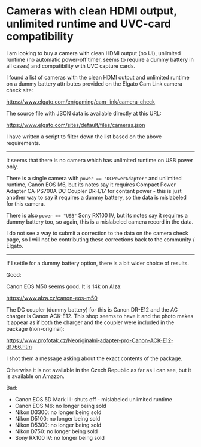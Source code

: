 # Cameras with clean HDMI output, unlimited runtime and UVC-card compatibility

I am looking to buy a camera with clean HDMI output (no UI), unlimited runtime
(no automatic power-off timer, seems to require a dummy battery in all cases)
and compatibility with UVC capture cards.

I found a list of cameras with the clean HDMI output and unlimited runtime on a
dummy battery attributes provided on the Elgato Cam Link camera check site:

https://www.elgato.com/en/gaming/cam-link/camera-check

The source file with JSON data is available directly at this URL:

https://www.elgato.com/sites/default/files/cameras.json

I have written a script to filter down the list based on the above requirements.

---

It seems that there is no camera which has unlimited runtime on USB power only.

There is a single camera with `power == "DCPowerAdapter"` and unlimited runtime,
Canon EOS M6, but its notes say it requires Compact Power Adapter CA-PS700A DC
Coupler DR-E17 for contant power - this is just another way to say it requires a
dummy battery, so the data is mislabeled for this camera.

There is also `power == "USB"` Sony RX100 IV, but its notes say it requires a
dummy battery too, so again, this is a mislabeled camera record in the data.

I do not see a way to submit a correction to the data on the camera check page,
so I will not be contributing these corrections back to the community / Elgato.

---

If I settle for a dummy battery option, there is a bit wider choice of results.

Good:

Canon EOS M50 seems good. It is 14k on Alza:

https://www.alza.cz/canon-eos-m50

The DC coupler (dummy battery) for this is Canon DR-E12 and the AC charger is
Canon ACK-E12. This shop seems to have it and the photo makes it appear as if
both the charger and the coupler were included in the package (non-original):

https://www.profotak.cz/Neoriginalni-adapter-pro-Canon-ACK-E12-d1766.htm

I shot them a message asking about the exact contents of the package.

Otherwise it is not available in the Czech Republic as far as I can see, but it
is available on Amazon.

Bad:

- Canon EOS 5D Mark III: shuts off - mislabeled unlimited runtime
- Canon EOS M6: no longer being sold
- Nikon D3300: no longer being sold
- Nikon D5100: no longer being sold
- Nikon D5300: no longer being sold
- Nikon D750: no longer being sold
- Sony RX100 IV: no longer being sold
